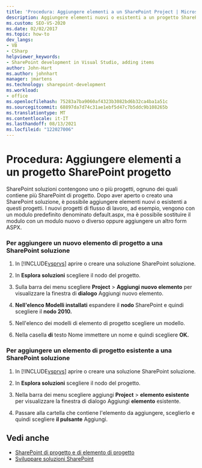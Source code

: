```yaml
---
title: 'Procedura: Aggiungere elementi a un SharePoint Project | Microsoft Docs'
description: Aggiungere elementi nuovi o esistenti a un progetto SharePoint in Visual Studio dopo aver aperto o creato una SharePoint soluzione.
ms.custom: SEO-VS-2020
ms.date: 02/02/2017
ms.topic: how-to
dev_langs:
- VB
- CSharp
helpviewer_keywords:
- SharePoint development in Visual Studio, adding items
author: John-Hart
ms.author: johnhart
manager: jmartens
ms.technology: sharepoint-development
ms.workload:
- office
ms.openlocfilehash: 75283a7ba9060af4323b3082bd6b32ca4ba1a51c
ms.sourcegitcommit: 68897da7d74c31ae1ebf5d47c7b5ddc9b108265b
ms.translationtype: MT
ms.contentlocale: it-IT
ms.lasthandoff: 08/13/2021
ms.locfileid: "122027006"
---
```

# <a name="how-to-add-items-to-a-sharepoint-project"></a>Procedura: Aggiungere elementi a un progetto SharePoint progetto
  SharePoint soluzioni contengono uno o più progetti, ognuno dei quali contiene più SharePoint di progetto. Dopo aver aperto o creato una SharePoint soluzione, è possibile aggiungere elementi nuovi o esistenti a questi progetti. I nuovi progetti di flusso di lavoro, ad esempio, vengono con un modulo predefinito denominato default.aspx, ma è possibile sostituire il modulo con un modulo nuovo o diverso oppure aggiungere un altro form ASPX.

### <a name="to-add-a-new-project-item-to-a-sharepoint-solution"></a>Per aggiungere un nuovo elemento di progetto a una SharePoint soluzione

1. In [!INCLUDE[vsprvs](../sharepoint/includes/vsprvs-md.md)] aprire o creare una soluzione SharePoint soluzione.

2. In **Esplora soluzioni** scegliere il nodo del progetto.

3. Sulla barra dei menu scegliere **Project**  >  **Aggiungi nuovo elemento** per visualizzare la finestra di **dialogo** Aggiungi nuovo elemento.

4. **Nell'elenco Modelli installati** espandere il **nodo** SharePoint e quindi scegliere il **nodo 2010.**

5. Nell'elenco dei modelli di elemento di progetto scegliere un modello.

6. Nella casella **di** testo Nome immettere un nome e quindi scegliere **OK.**

### <a name="to-add-an-existing-project-item-to-a-sharepoint-solution"></a>Per aggiungere un elemento di progetto esistente a una SharePoint soluzione

1. In [!INCLUDE[vsprvs](../sharepoint/includes/vsprvs-md.md)] aprire o creare una soluzione SharePoint soluzione.

2. In **Esplora soluzioni** scegliere il nodo del progetto.

3. Nella barra dei menu scegliere aggiungi **Project**  >  **elemento esistente** per visualizzare la finestra di dialogo Aggiungi **elemento** esistente.

4. Passare alla cartella che contiene l'elemento da aggiungere, sceglierlo e quindi scegliere **il pulsante** Aggiungi.

## <a name="see-also"></a>Vedi anche
- [SharePoint di progetto e di elemento di progetto](../sharepoint/sharepoint-project-and-project-item-templates.md)
- [Sviluppare soluzioni SharePoint](../sharepoint/developing-sharepoint-solutions.md)
